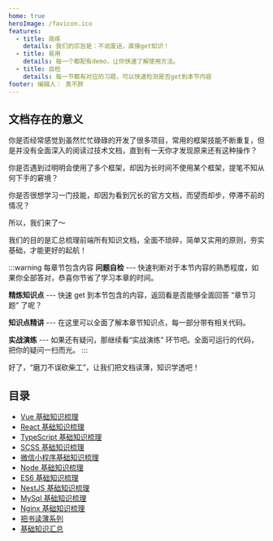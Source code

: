 ```yaml
---
home: true
heroImage: /favicon.ico
features:
  - title: 简练
    details: 我们的宗旨是：不说废话，直接get知识！
  - title: 易用
    details: 每一个都配有demo，让你快速了解使用方法。
  - title: 自检
    details: 每一节都有对应的习题，可以快速检测是否get到本节内容
footer: 编辑人： 真不胖
---
```


## 文档存在的意义

你是否经常感觉到虽然忙忙碌碌的开发了很多项目，常用的框架技能不断重复，但是并没有全面深入的阅读过技术文档，直到有一天你才发现原来还有这种操作？

你是否遇到过明明会使用了多个框架，却因为长时间不使用某个框架，提笔不知从何下手的窘境？

你是否很想学习一门技能，却因为看到冗长的官方文档，而望而却步，停滞不前的情况？

所以，我们来了～

我们的目的是汇总梳理前端所有知识文档，全面不琐碎，简单又实用的原则，夯实基础，才能更好的起航！

:::warning 每章节包含内容
**问题自检** --- 快速判断对于本节内容的熟悉程度，如果你全部答对，恭喜你节省了学习本章的时间。

**精炼知识点** --- 快速 get 到本节包含的内容，返回看是否能够全面回答 “章节习题” 了呢？

**知识点精讲** --- 在这里可以全面了解本章节知识点，每一部分带有相关代码。

**实战演练** --- 如果还有疑问，那继续看“实战演练” 环节吧。全面可运行的代码，把你的疑问一扫而光。
:::

好了，“磨刀不误砍柴工”，让我们把文档读薄，知识学透吧！

## 目录

- [Vue 基础知识梳理](/pages/vue/)
- [React 基础知识梳理](/pages/react/)
- [TypeScript 基础知识梳理](/pages/typescript/)
- [SCSS 基础知识梳理](/pages/typescript/)
- [微信小程序基础知识梳理](/pages/miniprogram/)
- [Node 基础知识梳理](/pages/node/)
- [ES6 基础知识梳理](/pages/es6/)
- [NestJS 基础知识梳理](/pages/es6/)
- [MySql 基础知识梳理](/pages/es6/)
- [Nginx 基础知识梳理](/pages/es6/)
- [把书读薄系列](/pages/readfiles/)
- [基础知识汇总](/pages/interview/)
